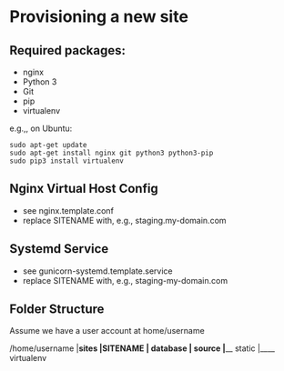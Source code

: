 Provisioning a new site
=======================

## Required packages:
* nginx
* Python 3
* Git
* pip
* virtualenv

e.g.,, on Ubuntu:

	sudo apt-get update
	sudo apt-get install nginx git python3 python3-pip
	sudo pip3 install virtualenv

## Nginx Virtual Host Config
* see nginx.template.conf
* replace SITENAME with, e.g., staging.my-domain.com

## Systemd Service
* see gunicorn-systemd.template.service
* replace SITENAME with, e.g., staging-my-domain.com

## Folder Structure
Assume we have a user account at home/username

/home/username
|____sites
     |______SITENAME
           |____ database
	   |____ source
	   |____ static
	   |____ virtualenv



